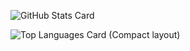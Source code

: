 ![GitHub Stats Card](https://github-readme-stats.vercel.app/api?username=fkunn1326&count_private=true&theme=light)

![Top Languages Card (Compact layout)](https://github-readme-stats.vercel.app/api/top-langs/?username=fkunn1326&layout=compact&count_private=true&theme=light)
